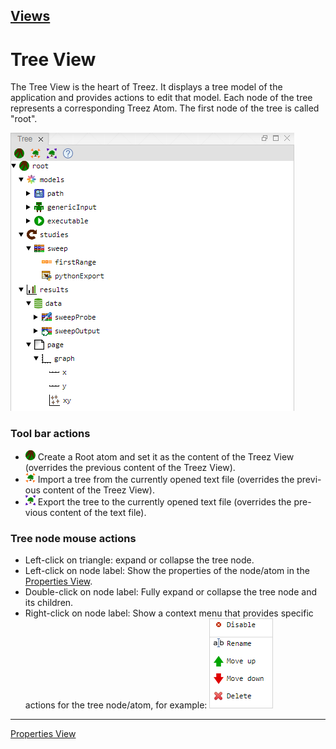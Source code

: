 [Views](../views.md)
----

# Tree View

The Tree View is the heart of Treez. It displays a tree model of the application and provides actions to edit that model. Each node of the tree represents a corresponding Treez Atom. The first node of the tree is called "root". 

![Tree View](../images/tree_view.png)

### Tool bar actions

* ![addRoot](../../icons/root.png) Create a Root atom and set it as the content of the Treez View (overrides the previous content of the Treez View). 
* ![import](../../icons/toTree.png) Import a tree from the currently opened text file (overrides the previ-ous content of the Treez View). 
* ![export](../../icons/fromTree.png) Export the tree to the currently opened text file (overrides the pre-vious content of the text file).
 
###	Tree node mouse actions

* Left-click on triangle: expand or collapse the tree node.
*	Left-click on node label: Show the properties of the node/atom in the [Properties View](./propertiesView.md).
*	Double-click on node label: Fully expand or collapse the tree node and its children.
*	Right-click on node label: Show a context menu that provides specific actions for the tree node/atom, for example:
![Tree View](../images/context_menu.png)


----
[Properties View](./propertiesView.md)
